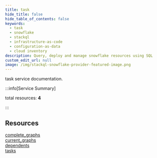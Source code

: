 ```yaml
---
title: task
hide_title: false
hide_table_of_contents: false
keywords:
  - task
  - snowflake
  - stackql
  - infrastructure-as-code
  - configuration-as-data
  - cloud inventory
description: Query, deploy and manage snowflake resources using SQL
custom_edit_url: null
image: /img/stackql-snowflake-provider-featured-image.png
---
```


task service documentation.

:::info[Service Summary]

total resources: __4__  

:::

## Resources
<div class="row">
<div class="providerDocColumn">
<a href="/services/task/complete_graphs/">complete_graphs</a><br />
<a href="/services/task/current_graphs/">current_graphs</a>
</div>
<div class="providerDocColumn">
<a href="/services/task/dependents/">dependents</a><br />
<a href="/services/task/tasks/">tasks</a>
</div>
</div>